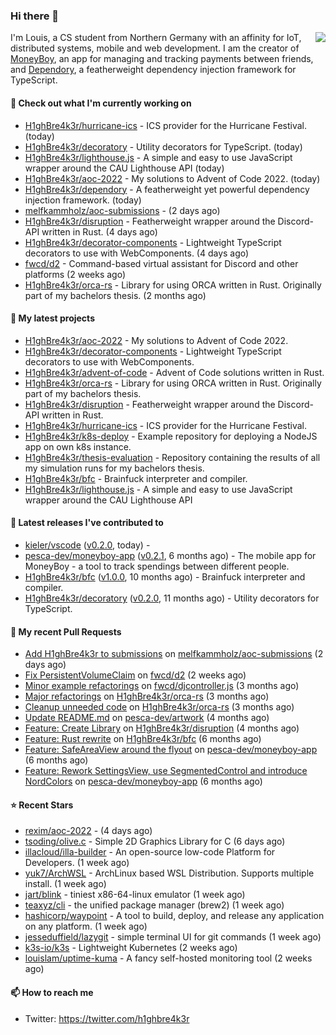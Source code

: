 ### Hi there 👋


<img align="right" src="https://github-readme-stats.vercel.app/api?username=h1ghbre4k3r">

I'm Louis, a CS student from Northern Germany with an affinity for IoT, distributed systems, mobile and web development. I am the creator of [MoneyBoy](https://github.com/pesca-dev/moneyboy-app), an app for managing and tracking payments between friends, and [Dependory](https://github.com/H1ghBre4k3r/dependory), a featherweight dependency injection framework for TypeScript.

#### 👷 Check out what I'm currently working on

- [H1ghBre4k3r/hurricane-ics](https://github.com/H1ghBre4k3r/hurricane-ics) - ICS provider for the Hurricane Festival. (today)
- [H1ghBre4k3r/decoratory](https://github.com/H1ghBre4k3r/decoratory) - Utility decorators for TypeScript. (today)
- [H1ghBre4k3r/lighthouse.js](https://github.com/H1ghBre4k3r/lighthouse.js) - A simple and easy to use JavaScript wrapper around the CAU Lighthouse API (today)
- [H1ghBre4k3r/aoc-2022](https://github.com/H1ghBre4k3r/aoc-2022) - My solutions to Advent of Code 2022. (today)
- [H1ghBre4k3r/dependory](https://github.com/H1ghBre4k3r/dependory) - A featherweight yet powerful dependency injection framework. (today)
- [melfkammholz/aoc-submissions](https://github.com/melfkammholz/aoc-submissions) -  (2 days ago)
- [H1ghBre4k3r/disruption](https://github.com/H1ghBre4k3r/disruption) - Featherweight wrapper around the Discord-API written in Rust. (4 days ago)
- [H1ghBre4k3r/decorator-components](https://github.com/H1ghBre4k3r/decorator-components) - Lightweight TypeScript decorators to use with WebComponents. (4 days ago)
- [fwcd/d2](https://github.com/fwcd/d2) - Command-based virtual assistant for Discord and other platforms (2 weeks ago)
- [H1ghBre4k3r/orca-rs](https://github.com/H1ghBre4k3r/orca-rs) - Library for using ORCA written in Rust. Originally part of my bachelors thesis. (2 months ago)

#### 🌱 My latest projects

- [H1ghBre4k3r/aoc-2022](https://github.com/H1ghBre4k3r/aoc-2022) - My solutions to Advent of Code 2022.
- [H1ghBre4k3r/decorator-components](https://github.com/H1ghBre4k3r/decorator-components) - Lightweight TypeScript decorators to use with WebComponents.
- [H1ghBre4k3r/advent-of-code](https://github.com/H1ghBre4k3r/advent-of-code) - Advent of Code solutions written in Rust.
- [H1ghBre4k3r/orca-rs](https://github.com/H1ghBre4k3r/orca-rs) - Library for using ORCA written in Rust. Originally part of my bachelors thesis.
- [H1ghBre4k3r/disruption](https://github.com/H1ghBre4k3r/disruption) - Featherweight wrapper around the Discord-API written in Rust.
- [H1ghBre4k3r/hurricane-ics](https://github.com/H1ghBre4k3r/hurricane-ics) - ICS provider for the Hurricane Festival.
- [H1ghBre4k3r/k8s-deploy](https://github.com/H1ghBre4k3r/k8s-deploy) - Example repository for deploying a NodeJS app on own k8s instance.
- [H1ghBre4k3r/thesis-evaluation](https://github.com/H1ghBre4k3r/thesis-evaluation) - Repository containing the results of all my simulation runs for my bachelors thesis.
- [H1ghBre4k3r/bfc](https://github.com/H1ghBre4k3r/bfc) - Brainfuck interpreter and compiler.
- [H1ghBre4k3r/lighthouse.js](https://github.com/H1ghBre4k3r/lighthouse.js) - A simple and easy to use JavaScript wrapper around the CAU Lighthouse API

#### 🔭 Latest releases I've contributed to

- [kieler/vscode](https://github.com/kieler/vscode) ([v0.2.0](https://github.com/kieler/vscode/releases/tag/v0.2.0), today) - 
- [pesca-dev/moneyboy-app](https://github.com/pesca-dev/moneyboy-app) ([v0.2.1](https://github.com/pesca-dev/moneyboy-app/releases/tag/v0.2.1), 6 months ago) - The mobile app for MoneyBoy - a tool to track spendings between different people.
- [H1ghBre4k3r/bfc](https://github.com/H1ghBre4k3r/bfc) ([v1.0.0](https://github.com/H1ghBre4k3r/bfc/releases/tag/v1.0.0), 10 months ago) - Brainfuck interpreter and compiler.
- [H1ghBre4k3r/decoratory](https://github.com/H1ghBre4k3r/decoratory) ([v0.2.0](https://github.com/H1ghBre4k3r/decoratory/releases/tag/v0.2.0), 11 months ago) - Utility decorators for TypeScript.

#### 🔨 My recent Pull Requests

- [Add H1ghBre4k3r to submissions](https://github.com/melfkammholz/aoc-submissions/pull/13) on [melfkammholz/aoc-submissions](https://github.com/melfkammholz/aoc-submissions) (2 days ago)
- [Fix PersistentVolumeClaim](https://github.com/fwcd/d2/pull/123) on [fwcd/d2](https://github.com/fwcd/d2) (2 weeks ago)
- [Minor example refactorings](https://github.com/fwcd/djcontroller.js/pull/3) on [fwcd/djcontroller.js](https://github.com/fwcd/djcontroller.js) (3 months ago)
- [Major refactorings](https://github.com/H1ghBre4k3r/orca-rs/pull/4) on [H1ghBre4k3r/orca-rs](https://github.com/H1ghBre4k3r/orca-rs) (3 months ago)
- [Cleanup unneeded code](https://github.com/H1ghBre4k3r/orca-rs/pull/2) on [H1ghBre4k3r/orca-rs](https://github.com/H1ghBre4k3r/orca-rs) (3 months ago)
- [Update README.md](https://github.com/pesca-dev/artwork/pull/2) on [pesca-dev/artwork](https://github.com/pesca-dev/artwork) (4 months ago)
- [Feature: Create Library](https://github.com/H1ghBre4k3r/disruption/pull/2) on [H1ghBre4k3r/disruption](https://github.com/H1ghBre4k3r/disruption) (4 months ago)
- [Feature: Rust rewrite](https://github.com/H1ghBre4k3r/bfc/pull/1) on [H1ghBre4k3r/bfc](https://github.com/H1ghBre4k3r/bfc) (6 months ago)
- [Feature: SafeAreaView around the flyout](https://github.com/pesca-dev/moneyboy-app/pull/189) on [pesca-dev/moneyboy-app](https://github.com/pesca-dev/moneyboy-app) (6 months ago)
- [Feature: Rework SettingsView, use SegmentedControl and introduce NordColors](https://github.com/pesca-dev/moneyboy-app/pull/186) on [pesca-dev/moneyboy-app](https://github.com/pesca-dev/moneyboy-app) (6 months ago)

#### ⭐ Recent Stars

- [rexim/aoc-2022](https://github.com/rexim/aoc-2022) -  (4 days ago)
- [tsoding/olive.c](https://github.com/tsoding/olive.c) - Simple 2D Graphics Library for C (6 days ago)
- [illacloud/illa-builder](https://github.com/illacloud/illa-builder) - An open-source low-code Platform for Developers. (1 week ago)
- [yuk7/ArchWSL](https://github.com/yuk7/ArchWSL) - ArchLinux based WSL Distribution. Supports multiple install. (1 week ago)
- [jart/blink](https://github.com/jart/blink) - tiniest x86-64-linux emulator (1 week ago)
- [teaxyz/cli](https://github.com/teaxyz/cli) - the unified package manager (brew2) (1 week ago)
- [hashicorp/waypoint](https://github.com/hashicorp/waypoint) - A tool to build, deploy, and release any application on any platform. (1 week ago)
- [jesseduffield/lazygit](https://github.com/jesseduffield/lazygit) - simple terminal UI for git commands (1 week ago)
- [k3s-io/k3s](https://github.com/k3s-io/k3s) - Lightweight Kubernetes (2 weeks ago)
- [louislam/uptime-kuma](https://github.com/louislam/uptime-kuma) - A fancy self-hosted monitoring tool (2 weeks ago)

#### 📫 How to reach me

- Twitter: https://twitter.com/h1ghbre4k3r
